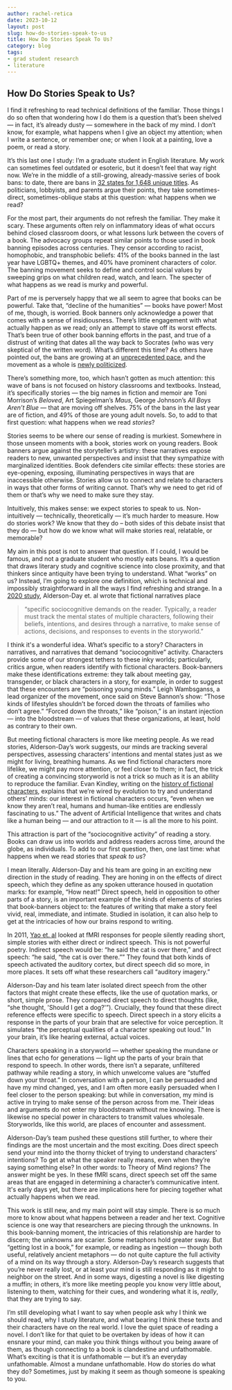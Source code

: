 ```yaml
---
author: rachel-retica
date: 2023-10-12
layout: post
slug: how-do-stories-speak-to-us
title: How Do Stories Speak To Us?
category: blog
tags:
- grad student research
- literature
---
```

## How Do Stories Speak to Us?

I find it refreshing to read technical definitions of the familiar. Those things I do so often that wondering how I do them is a question that’s been shelved — in fact, it’s already dusty — somewhere in the back of my mind. I don’t know, for example, what happens when I give an object my attention; when I write a sentence, or remember one; or when I look at a painting, love a poem, or read a story. 

It’s this last one I study: I’m a graduate student in English literature. My work can sometimes feel outdated or esoteric, but it doesn’t feel that way right now. We’re in the middle of a still-growing, already-massive series of book bans: to date, there are bans in [32 states for 1,648 unique titles](https://pen.org/report/banned-usa-growing-movement-to-censor-books-in-schools/). As politicians, lobbyists, and parents argue their points, they take sometimes-direct, sometimes-oblique stabs at this question: what happens when we read? 

For the most part, their arguments do not refresh the familiar. They make it scary. These arguments often rely on inflammatory ideas of what occurs behind closed classroom doors, or what lessons lurk between the covers of a book. The advocacy groups repeat similar points to those used in book banning episodes across centuries. They censor according to racist, homophobic, and transphobic beliefs: 41% of the books banned in the last year have LGBTQ+ themes, and 40% have prominent characters of color. The banning movement seeks to define and control social values by sweeping grips on what children read, watch, and learn. The specter of what happens as we read is murky and powerful. 

Part of me is perversely happy that we all seem to agree that books can be powerful. Take that, “decline of the humanities” — books have power! Most of me, though, is worried. Book banners only acknowledge a power that comes with a sense of insidiousness. There’s little engagement with what actually happen as we read; only an attempt to stave off its worst effects. That’s been true of other book banning efforts in the past, and true of a distrust of writing that dates all the way back to Socrates (who was very skeptical of the written word). What’s different this time? As others have pointed out, the bans are growing at an [unprecedented pace](https://www.vox.com/culture/22918344/banned-books-history-maus-school-censorship-texas-harold-rugg-beloved-huck-finn-dr-seuss), and the movement as a whole is [newly politicized](https://www.nytimes.com/2022/12/12/books/book-bans-libraries.html). 

There’s something more, too, which hasn’t gotten as much attention: this wave of bans is not focused on history classrooms and textbooks. Instead, it’s specifically stories — the big names in fiction and memoir are Toni Morrison’s *Beloved*, Art Spiegelman’s *Maus*, George Johnson’s *All Boys Aren’t Blue* — that are moving off shelves. 75% of the bans in the last year are of fiction, and 49% of those are young adult novels. So, to add to that first question: what happens when we read *stories*?

Stories seems to be where our sense of reading is murkiest. Somewhere in those unseen moments with a book, stories work on young readers. Book banners argue against the storyteller’s artistry: these narratives expose readers to new, unwanted perspectives and insist that they sympathize with marginalized identities. Book defenders cite similar effects: these stories are eye-opening, exposing, illuminating perspectives in ways that are inaccessible otherwise. Stories allow us to connect and relate to characters in ways that other forms of writing cannot. That’s why we need to get rid of them or that’s why we need to make sure they stay.

Intuitively, this makes sense: we expect stories to speak to us. Non-intuitively — technically, theoretically — it’s much harder to measure. How do stories work? We know that they do – both sides of this debate insist that they do — but how do we know what will make stories real, relatable, or memorable? 

My aim in this post is not to answer that question. If I could, I would be famous, and not a graduate student who mostly eats beans. It’s a question that draws literary study and cognitive science into close proximity, and that thinkers since antiquity have been trying to understand. What “works” on us? Instead, I’m going to explore one definition, which is technical and impossibly straightforward in all the ways I find refreshing and strange. In a [2020 study](https://direct.mit.edu/jocn/article/32/9/1637/95476/Processing-Speech-and-Thoughts-during-Silent), Alderson-Day et. al wrote that fictional narratives place

> “specific sociocognitive demands on the reader. Typically, a reader must track the mental states of multiple characters, following their beliefs, intentions, and desires through a narrative, to make sense of actions, decisions, and responses to events in the storyworld.” 

I think it's a wonderful idea. What’s specific to a story? Characters in narratives, and narratives that demand “sociocognitive” activity. Characters provide some of our strongest tethers to these inky worlds; particularly, critics argue, when readers identify with fictional characters. Book-banners make these identifications extreme: they talk about meeting gay, transgender, or black characters in a story, for example, in order to suggest that these encounters are “poisoning young minds.” Leigh Wambsganss, a lead organizer of the movement, once said on Steve Bannon’s show: “Those kinds of lifestyles shouldn’t be forced down the throats of families who don’t agree.” “Forced down the throats,” like “poison,” is an instant injection — into the bloodstream — of values that these organizations, at least, hold as contrary to their own. 

But meeting fictional characters is more like meeting people. As we read stories, Alderson-Day’s work suggests, our minds are tracking several perspectives, assessing characters’ intentions and mental states just as we might for living, breathing humans. As we find fictional characters more lifelike, we might pay more attention, or feel closer to them; in fact, the trick of creating a convincing storyworld is not a trick so much as it is an ability to reproduce the familiar. Evan Kindley, writing on the [history of fictional characters](https://www.nybooks.com/articles/2021/03/25/character-people-we-know-best/), explains that we’re wired by evolution to try and understand others’ minds: our interest in fictional characters occurs, “even when we know they aren’t real, humans and human-like entities are endlessly fascinating to us.” The advent of Artificial Intelligence that writes and chats like a human being — and our attraction to it — is all the more to his point. 

This attraction is part of the “sociocognitive activity” of reading a story. Books can draw us into worlds and address readers across time, around the globe, as individuals. To add to our first question, then, one last time: what happens when we read stories that *speak to us*?

I mean literally. Alderson-Day and his team are going in an exciting new direction in the study of reading. They are honing in on the effects of direct speech, which they define as any spoken utterance housed in quotation marks: for example, “How neat!” Direct speech, held in opposition to other parts of a story, is an important example of the kinds of elements of stories that book-banners object to: the features of writing that make a story feel vivid, real, immediate, and intimate. Studied in isolation, it can also help to get at the intricacies of how our brains respond to writing. 

In 2011, [Yao et. al](https://direct.mit.edu/jocn/article-abstract/23/10/3146/5293/Silent-Reading-of-Direct-versus-Indirect-Speech?redirectedFrom=fulltext) looked at fMRI responses for people silently reading short, simple stories with either direct or indirect speech. This is not powerful poetry. Indirect speech would be: “he said the cat is over there,” and direct speech: “he said, “the cat is over there.”” They found that both kinds of speech activated the auditory cortex, but direct speech did so more, in more places. It sets off what these researchers call “auditory imagery.” 

Alderson-Day and his team later isolated direct speech from the other factors that might create these effects, like the use of quotation marks, or short, simple prose. They compared direct speech to direct thoughts (like, “she thought, 'Should I get a dog?'”). Crucially, they found that these direct reference effects were specific to speech. Direct speech in a story elicits a response in the parts of your brain that are selective for voice perception. It simulates “the perceptual qualities of a character speaking out loud.” In your brain, it’s like hearing external, actual voices.

Characters speaking in a storyworld — whether speaking the mundane or lines that echo for generations — light up the parts of your brain that respond to speech. In other words, there isn’t a separate, unfiltered pathway while reading a story, in which unwelcome values are “stuffed down your throat.” In conversation with a person, I can be persuaded and have my mind changed, yes, and I am often more easily persuaded when I feel closer to the person speaking: but while in conversation, my mind is active in trying to make sense of the person across from me. Their ideas and arguments do not enter my bloodstream without me knowing. There is likewise no special power in characters to transmit values wholesale. Storyworlds, like this world, are places of encounter and assessment. 

Alderson-Day’s team pushed these questions still further, to where their findings are the most uncertain and the most exciting. Does direct speech send your mind into the thorny thicket of trying to understand characters’ intentions? To get at what the speaker really means, even when they’re saying something else? In other words: to Theory of Mind regions? The answer might be yes. In these fMRI scans, direct speech set off the same areas that are engaged in determining a character’s communicative intent. It's early days yet, but there are implications here for piecing together what actually happens when we read. 

This work is still new, and my main point will stay simple. There is so much more to know about what happens between a reader and her text. Cognitive science is one way that researchers are piecing through the unknowns. In this book-banning moment, the intricacies of this relationship are harder to discern; the unknowns are scarier. Some metaphors hold greater sway. But “getting lost in a book,” for example, or reading as ingestion — though both useful, relatively ancient metaphors — do not quite capture the full activity of a mind on its way through a story. Alderson-Day’s research suggests that you’re never really lost, or at least your mind is still responding as it might to neighbor on the street. And in some ways, digesting a novel is like digesting a muffin; in others, it’s more like meeting people you know very little about, listening to them, watching for their cues, and wondering what it is, *really*, that they are trying to say. 

I’m still developing what I want to say when people ask why I think we should read, why I study literature, and what bearing I think these texts and their characters have on the real world. I love the quiet space of reading a novel. I don’t like for that quiet to be overtaken by ideas of how it can ensnare your mind, can make you think things without you being aware of them, as though connecting to a book is clandestine and unfathomable. What’s exciting is that it is unfathomable — but it’s an everyday unfathomable. Almost a mundane unfathomable. How do stories do what they do? Sometimes, just by making it seem as though someone is speaking to you. 







